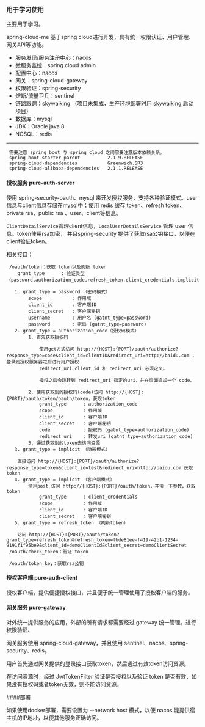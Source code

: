### 用于学习使用

 主要用于学习。

 spring-cloud-me 基于spring cloud进行开发，具有统一权限认证、用户管理、网关API等功能。

 * 服务发现/服务注册中心：nacos  
 * 微服务监控：spring cloud admin
 * 配置中心：nacos  
 * 网关：spring-cloud-gateway  
 * 权限验证：spring-security  
 * 熔断/流量卫兵：sentinel
 * 链路跟踪：skywalking （项目未集成，生产环境部署时用 skywalking 启动项目）
 * 数据库：mysql
 * JDK：Oracle java 8
 * NOSQL：redis

---
     需要注意 spring boot 与 spring cloud 之间需要注意版本依赖关系。
     spring-boot-starter-parent          2.1.9.RELEASE
     spring-cloud-dependencies           Greenwich.SR3
     spring-cloud-alibaba-dependencies   2.1.1.RELEASE

#### 授权服务 pure-auth-server

 使用 spring-security-oauth、mysql 来开发授权服务，支持各种验证模式。user信息与client信息存储在mysql中；使用 redis 缓存 
 token、refresh token、private rsa、public rsa 、user、client等信息。

 ```ClientDetailService```管理client信息，```LocalUserDetailsService``` 管理 user 信息。token使用rsa加密，
 并且spring-security 提供了获取rsa公钥接口，以便在client验证token。

 相关接口：

     /oauth/token：获取 token以及刷新 token
        grant_type      : 验证类型（password,authorization_code,refresh_token,client_credentials,implicit）
        
       1. grant_type = password （密码模式）
            scope           : 作用域
            client_id       : 客户端ID
            client_secret   : 客户端秘钥
            username        : 用户名 (gatnt_type=password)
            password        : 密码 (gatnt_type=password)
       2. grant_type = authorization_code（授权码模式）
            1. 首先获取授权码
             
                使用get方式访问 http://{HOST}:{PORT}/oauth/authorize?response_type=code&client_id=clientID&redirect_uri=http://baidu.com ，登录到授权服务器之后进行用户授权
                redirect_uri client_id 和 redirect_uri 必须定义。
                 
                授权之后会跳转到 redirect_uri 指定的uri，并在后面追加一个 code。 
               
            2. 使用获取到的授权码(code)访问 http://{HOST}:{PORT}/oauth/token/oauth/token，获取token
                grant_type      : authorization_code
                scope           : 作用域
                client_id       : 客户端ID
                client_secret   : 客户端秘钥
                code            : 授权码 (gatnt_type=authorization_code)
                redirect_uri    : 转发uri (gatnt_type=authorization_code)
            3. 通过获取到的token去访问资源
       3. grant_type = implicit （隐形模式）
       
        直接访问 http://{HOST}:{PORT}/oauth/authorize?response_type=token&client_id=test&redirect_uri=http://baidu.com 获取token
       4. grant_type = implicit （客户端模式）
            使用post 访问 http://{HOST}:{PORT}/oauth/token，并带一下参数，获取token
                grant_type      : client_credentials
                scope           : 作用域
                client_id       : 客户端ID
                client_secret   : 客户端秘钥
       5. grant_type = refresh_token （刷新token）
       
        访问 http://{HOST}:{PORT}/oauth/token?grant_type=refresh_token&refresh_token=fbde81ee-f419-42b1-1234-9191f1f95be9&client_id=demoClientId&client_secret=demoClientSecret
     /oauth/check_token：验证 token
     
     /oauth/token_key：获取rsa公钥

#### 授权客户端 pure-auth-client

 授权客户端，提供便捷授权接口，并且便于统一管理使用了授权客户端的服务。

#### 网关服务 pure-gateway

对外统一提供服务的应用，外部的所有请求都需要经过 gateway 统一管理。进行权限验证、

网关服务使用 spring-cloud-gateway，并且使用 sentinel、nacos、spring-security、redis。

用户首先通过网关提供的登录接口获取token，然后通过有效token访问资源。

在访问资源时，经过 JwtTokenFilter 验证是否授权以及验证 token 是否有效，如果没有授权码或者token无效，则不能访问资源。

####部署

   如果使用docker部署，需要设置为 --network host 模式，以便 nacos 能提供宿主机的IP地址，以便其他服务正确访问。 

